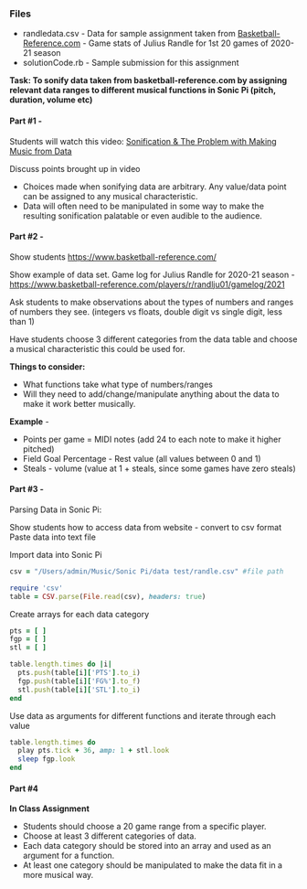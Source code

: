 ### Files
- randledata.csv - Data for sample assignment taken from [Basketball-Reference.com]( https://www.basketball-reference.com/) - Game stats of Julius Randle for 1st 20 games of 2020-21 season
- solutionCode.rb - Sample submission for this assignment<br>


**Task: To sonify data taken from basketball-reference.com by assigning relevant data ranges to different musical functions in Sonic Pi (pitch, duration, volume etc)**

#### Part #1 -
Students will watch this video: [Sonification & The Problem with Making Music from Data](https://www.youtube.com/watch?v=Ocq3NeudsVk)

Discuss points brought up in video
- Choices made when sonifying data are arbitrary. Any value/data point can be assigned to any musical characteristic.
- Data will often need to be manipulated in some way to make the resulting sonification palatable or even audible to the audience.

#### Part #2 -
Show students https://www.basketball-reference.com/

Show example of data set.
Game log for Julius Randle for 2020-21 season - https://www.basketball-reference.com/players/r/randlju01/gamelog/2021

Ask students to make observations about the types of numbers and ranges of numbers they see. (integers vs floats, double digit vs single digit, less than 1)

Have students choose 3 different categories from the data table and choose a musical characteristic this could be used for.

**Things to consider:**<br>
- What functions take what type of numbers/ranges
- Will they need to add/change/manipulate anything about the data to make it work better musically.

**Example** -
- Points per game = MIDI notes (add 24 to each note to make it higher pitched)
- Field Goal Percentage - Rest value (all values between 0 and 1)
- Steals - volume (value at 1 + steals, since some games have zero steals)

#### Part #3 -
Parsing Data in Sonic Pi:

Show students how to access data from website - convert to csv format
Paste data into text file

Import data into Sonic Pi
```ruby
csv = "/Users/admin/Music/Sonic Pi/data test/randle.csv" #file path

require 'csv'
table = CSV.parse(File.read(csv), headers: true)
```

Create arrays for each data category
```ruby
pts = [ ]
fgp = [ ]
stl = [ ]

table.length.times do |i|
  pts.push(table[i]['PTS'].to_i)
  fgp.push(table[i]['FG%'].to_f)
  stl.push(table[i]['STL'].to_i)
end
```
Use data as arguments for different functions and iterate through each value
```ruby
table.length.times do
  play pts.tick + 36, amp: 1 + stl.look
  sleep fgp.look
end
```
#### Part  #4
**In Class Assignment**
- Students should choose a 20 game range from a specific player.
- Choose at least 3 different categories of data.
- Each data category should be stored into an array and used as an argument for a function.
- At least one category should be manipulated to make the data fit in a more musical way.
